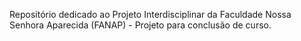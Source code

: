 Repositório dedicado ao Projeto Interdisciplinar da Faculdade Nossa Senhora Aparecida (FANAP) - Projeto para conclusão de curso.
